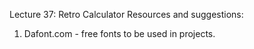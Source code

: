 Lecture 37: Retro Calculator
Resources and suggestions: 
1. Dafont.com - free fonts to be used in projects.
